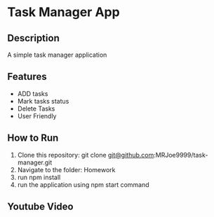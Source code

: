 # Task Manager App

## Description
A simple task manager application

## Features
- ADD tasks
- Mark tasks status
- Delete Tasks
- User Friendly

## How to Run
1. Clone this repository: git clone git@github.com:MRJoe9999/task-manager.git
2. Navigate to the folder: Homework
3. run npm install 
4. run the application using npm start command
 ## Youtube Video
